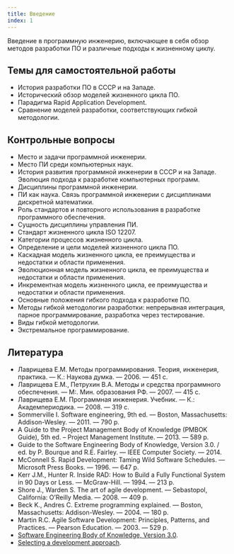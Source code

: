 ```yaml
---
title: Введение
index: 1
---
```


Введение в программную инженерию, включающее в себя обзор методов разработки ПО и
различные подходы к жизненному циклу.

<!--list-->

## Темы для самостоятельной работы

  * История разработки ПО в СССР и на Западе.
  * Исторический обзор моделей жизненного цикла ПО.
  * Парадигма Rapid Application Development.
  * Сравнение моделей разработки, соответствующих гибкой методологии.

## Контрольные вопросы

  * Место и задачи программной инженерии.
  * Место ПИ среди компьютерных наук.
  * История развития программной инженерии в СССР и на Западе. Эволюция подхода к разработке компьютерных программ.
  * Дисциплины программной инженерии.
  * ПИ как наука. Связь программной инженерии с дисциплинами дискретной математики.
  * Роль стандартов и повторного использования в разработке программного обеспечения.
  * Сущность дисциплины управления ПИ.
  * Стандарт жизненного цикла ISO 12207.
  * Категории процессов жизненного цикла.
  * Определение и цели моделей жизненного цикла ПО.
  * Каскадная модель жизненного цикла, ее преимущества и недостатки и области применения.
  * Эволюционная модель жизненного цикла, ее преимущества и недостатки и области применения.
  * Инкрементная модель жизненного цикла, ее преимущества и недостатки и области применения.
  * Основные положения гибкого подхода к разработке ПО.
  * Методы гибкой методологии разработки: непрерывная интеграция, парное программирование, разработка через тестирование.
  * Виды гибкой методологии.
  * Экстремальное программирование.

## Литература

  * Лаврищева Е.М. Методы программирования. Теория, инженерия, практика. — К.: Наукова думка. — 2006. — 451 с.
  * Лаврищева Е.М., Петрухин В.А. Методы и средства программного обеспечения. — М:. Мин. образования РФ. — 2007. — 415 с.
  * Лаврищева Е.М. Программная инженерия. Учебник. — К.: Академпериодика. — 2008. — 319 с.
  * Sommerville I. Software engineering, 9th ed. — Boston, Massachusetts: Addison-Wesley. — 2011. — 790 p.
  * A Guide to the Project Management Body of Knowledge (PMBOK Guide), 5th ed. – Project Management Institute. — 2013. — 589 p.
  * Guide to the Software Engineering Body of Knowledge, Version 3.0. / ed. by P. Bourque and R.E. Fairley. — 
    IEEE Computer Society. — 2014.
  * McConnell S. Rapid Development: Taming Wild Software Schedules. — Microsoft Press Books. — 1996. — 647 p.
  * Kerr J.M., Hunter R. Inside RAD: How to Build a Fully Functional System in 90 Days or Less. — McGraw-Hill. — 1994. — 213 p.
  * Shore J., Warden S. The art of agile development. — Sebastopol, California: O’Reilly Media. — 2008. — 409 p.
  * Beck K., Andres C. Extreme programming explained. — Boston, Massachusetts: Addison-Wesley. — 2004. — 180 p.
  * Martin R.C. Agile Software Development: Principles, Patterns, and Practices. — Pearson Education. — 2003. — 529 p.
  * [Software Engineering Body of Knowledge, Version 3.0][1].
  * [Selecting a development approach][2].

[1]: http://www.computer.org/web/swebok/v3
[2]: https://www.cms.gov/Research-Statistics-Data-and-Systems/CMS-Information-Technology/XLC/Downloads/SelectingDevelopmentApproach.pdf

